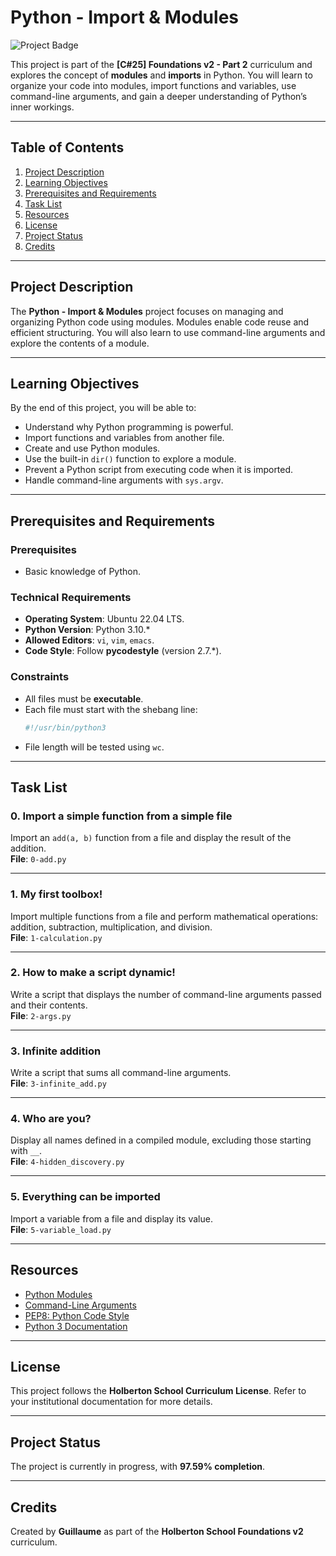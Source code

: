 # Python - Import & Modules

![Project Badge](https://img.shields.io/badge/Project-97.59%25-success)

This project is part of the **[C#25] Foundations v2 - Part 2** curriculum and explores the concept of **modules** and **imports** in Python. You will learn to organize your code into modules, import functions and variables, use command-line arguments, and gain a deeper understanding of Python’s inner workings.

---

## Table of Contents
1. [Project Description](#project-description)
2. [Learning Objectives](#learning-objectives)
3. [Prerequisites and Requirements](#prerequisites-and-requirements)
4. [Task List](#task-list)
5. [Resources](#resources)
6. [License](#license)
7. [Project Status](#project-status)
8. [Credits](#credits)

---

## Project Description

The **Python - Import & Modules** project focuses on managing and organizing Python code using modules. Modules enable code reuse and efficient structuring. You will also learn to use command-line arguments and explore the contents of a module.

---

## Learning Objectives

By the end of this project, you will be able to:
- Understand why Python programming is powerful.
- Import functions and variables from another file.
- Create and use Python modules.
- Use the built-in `dir()` function to explore a module.
- Prevent a Python script from executing code when it is imported.
- Handle command-line arguments with `sys.argv`.

---

## Prerequisites and Requirements

### Prerequisites
- Basic knowledge of Python.

### Technical Requirements
- **Operating System**: Ubuntu 22.04 LTS.
- **Python Version**: Python 3.10.*
- **Allowed Editors**: `vi`, `vim`, `emacs`.
- **Code Style**: Follow **pycodestyle** (version 2.7.*).

### Constraints
- All files must be **executable**.
- Each file must start with the shebang line:  
  ```bash
  #!/usr/bin/python3
  ```
- File length will be tested using `wc`.

---

## Task List

### 0. Import a simple function from a simple file
Import an `add(a, b)` function from a file and display the result of the addition.  
**File**: `0-add.py`

---

### 1. My first toolbox!
Import multiple functions from a file and perform mathematical operations: addition, subtraction, multiplication, and division.  
**File**: `1-calculation.py`

---

### 2. How to make a script dynamic!
Write a script that displays the number of command-line arguments passed and their contents.  
**File**: `2-args.py`

---

### 3. Infinite addition
Write a script that sums all command-line arguments.  
**File**: `3-infinite_add.py`

---

### 4. Who are you?
Display all names defined in a compiled module, excluding those starting with `__`.  
**File**: `4-hidden_discovery.py`

---

### 5. Everything can be imported
Import a variable from a file and display its value.  
**File**: `5-variable_load.py`

---

## Resources

- [Python Modules](https://docs.python.org/3/tutorial/modules.html)
- [Command-Line Arguments](https://docs.python.org/3/tutorial/stdlib.html#command-line-arguments)
- [PEP8: Python Code Style](https://pypi.org/project/pycodestyle/)
- [Python 3 Documentation](https://docs.python.org/3/)

---

## License

This project follows the **Holberton School Curriculum License**. Refer to your institutional documentation for more details.

---

## Project Status

The project is currently in progress, with **97.59% completion**.

---

## Credits

Created by **Guillaume** as part of the **Holberton School Foundations v2** curriculum.